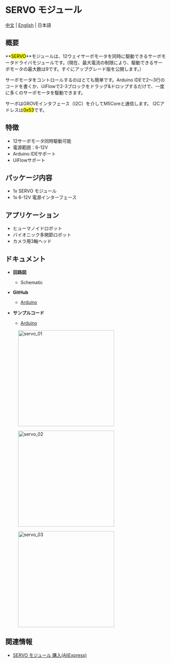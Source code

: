 # SERVO モジュール

[中文](zh_CN/product_documents/modules/module_servo) | [English](en/product_documents/modules/module_servo) | 日本語

## 概要

**<mark>SERVO</mark>**モジュールは、12ウェイサーボモータを同時に駆動できるサーボモータドライバモジュールです。(現在、最大電流の制限により、駆動できるサーボモータの最大数は9です。すぐにアップグレード版を公開します。）

サーボモータをコントロールするのはとても簡単です。Arduino IDEで2〜3行のコードを書くか、UiFlowで2-3ブロックをドラッグ&ドロップするだけで、一度に多くのサーボモータを駆動できます。

サーボはGROVEインタフェース（I2C）を介してM5Coreと通信します。 I2Cアドレスは<mark>0x53</mark>です。

## 特徴

- 12サーボモータ同時駆動可能
- 電源範囲：6-12V
- Arduino IDEサポート
- UiFlowサポート

## パッケージ内容

- 1x SERVO モジュール
- 1x 6-12V 電源インターフェース

## アプリケーション

- ヒューマノイドロボット
- バイオニック多関節ロボット
- カメラ用3軸ヘッド

## ドキュメント

- **回路図**
  - Schematic

- **GitHub**
  - [Arduino](https://github.com/m5stack/M5Stack)

- **サンプルコード**
  - [Arduino](https://github.com/m5stack/M5Stack/tree/master/examples/Modules/Servo)

<figure>
  <img src="assets/img/product_pics/modules/servo_01.jpg" alt="servo_01" width="300px" height="300px">
</figure>
<figure>
  <img src="assets/img/product_pics/modules/servo_02.jpg" alt="servo_02" width="300px" height="300px">
</figure>
<figure>
  <img src="assets/img/product_pics/modules/servo_03.jpg" alt="servo_03" width="300px" height="300px">
</figure>

## 関連情報

- [SERVO モジュール 購入(AliExpress)](https://www.aliexpress.com/store/product/M5Stack-12-MEGA328-6-24/3226069_32951356502.html)